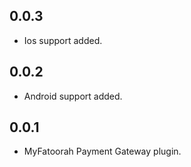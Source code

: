 ## 0.0.3

* Ios support added.

## 0.0.2

* Android support added.

## 0.0.1

* MyFatoorah Payment Gateway plugin.


